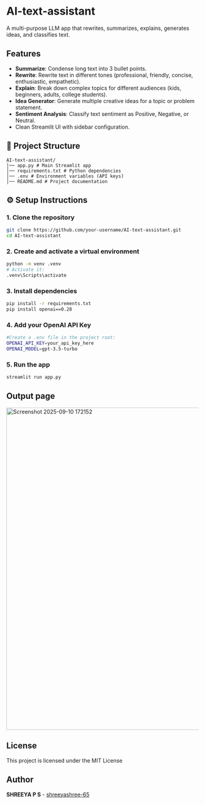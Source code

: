 # AI-text-assistant
A multi-purpose LLM app that rewrites, summarizes, explains, generates ideas, and classifies text.

##  Features
-  **Summarize**: Condense long text into 3 bullet points.  
-  **Rewrite**: Rewrite text in different tones (professional, friendly, concise, enthusiastic, empathetic).  
-  **Explain**: Break down complex topics for different audiences (kids, beginners, adults, college students).  
-  **Idea Generator**: Generate multiple creative ideas for a topic or problem statement.  
-  **Sentiment Analysis**: Classify text sentiment as Positive, Negative, or Neutral.  
-  Clean Streamlit UI with sidebar configuration.

## 📂 Project Structure

```
AI-text-assistant/
│── app.py # Main Streamlit app
│── requirements.txt # Python dependencies
│── .env # Environment variables (API keys)
│── README.md # Project documentation
```

## ⚙️ Setup Instructions

### 1️. Clone the repository
```bash
git clone https://github.com/your-username/AI-text-assistant.git
cd AI-text-assistant
```

### 2️. Create and activate a virtual environment
```bash
python -m venv .venv
# Activate it:
.venv\Scripts\activate
```

### 3️. Install dependencies
```bash
pip install -r requirements.txt
pip install openai==0.28
```

### 4️. Add your OpenAI API Key
```bash
#Create a .env file in the project root:
OPENAI_API_KEY=your_api_key_here
OPENAI_MODEL=gpt-3.5-turbo
```

### 5️. Run the app
```bash
streamlit run app.py
```

## Output page
<img width="1918" height="845" alt="Screenshot 2025-09-10 172152" src="https://github.com/user-attachments/assets/f4e349e2-f859-42fe-aeb9-319f6b808bb2" />

##  License

This project is licensed under the MIT License

##  Author

**SHREEYA P S** - [shreeyashree-65](https://github.com/shreeyashree-65)

